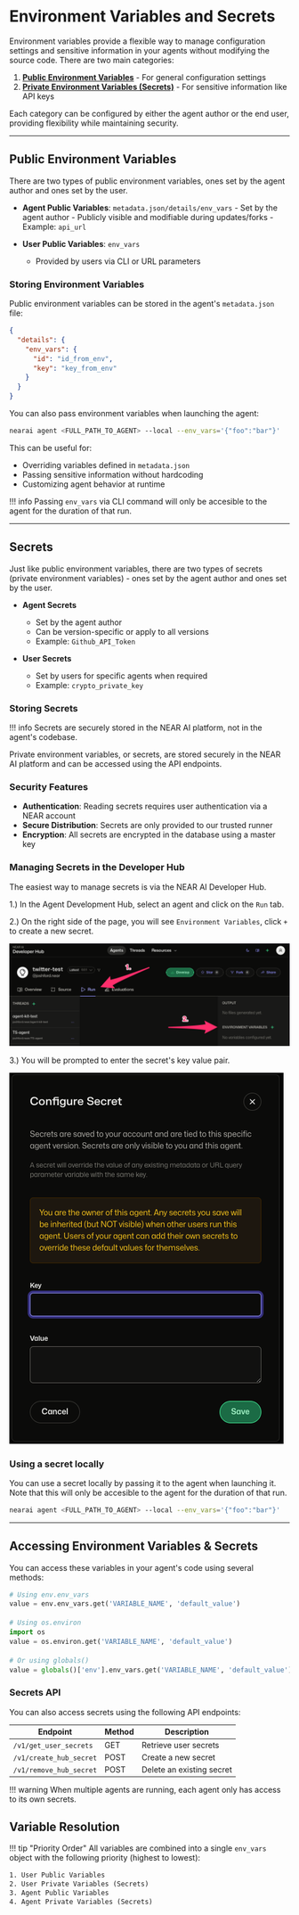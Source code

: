 # Environment Variables and Secrets

Environment variables provide a flexible way to manage configuration settings and sensitive information in your agents without modifying the source code. There are two main categories:

1. [**Public Environment Variables**](#public-environment-variables) - For general configuration settings
2. [**Private Environment Variables (Secrets)**](#secrets) - For sensitive information like API keys

Each category can be configured by either the agent author or the end user, providing flexibility while maintaining security.

---

## Public Environment Variables

There are two types of public environment variables, ones set by the agent author and ones set by the user.

- **Agent Public Variables**: `metadata.json/details/env_vars`
      - Set by the agent author
      - Publicly visible and modifiable during updates/forks
      - Example: `api_url`

- **User Public Variables**: `env_vars`
    - Provided by users via CLI or URL parameters


### Storing Environment Variables

Public environment variables can be stored in the agent's `metadata.json` file:

```json
{
  "details": {
    "env_vars": {
      "id": "id_from_env",
      "key": "key_from_env"
    }
  }
}
```

You can also pass environment variables when launching the agent: 

```bash
nearai agent <FULL_PATH_TO_AGENT> --local --env_vars='{"foo":"bar"}'
```

This can be useful for:

- Overriding variables defined in `metadata.json`
- Passing sensitive information without hardcoding
- Customizing agent behavior at runtime

!!! info
    Passing `env_vars` via CLI command will only be accesible to the agent for the duration of that run.

---

## Secrets

Just like public environment variables, there are two types of secrets (private environment variables) - ones set by the agent author and ones set by the user.

- **Agent Secrets**
    - Set by the agent author
    - Can be version-specific or apply to all versions
    - Example: `Github_API_Token`

- **User Secrets**
    - Set by users for specific agents when required
    - Example: `crypto_private_key`

### Storing Secrets

!!! info
    Secrets are securely stored in the NEAR AI platform, not in the agent's codebase.

Private environment variables, or secrets, are stored securely in the NEAR AI platform and can be accessed using the API endpoints.

### Security Features

- **Authentication**: Reading secrets requires user authentication via a NEAR account
- **Secure Distribution**: Secrets are only provided to our trusted runner
- **Encryption**: All secrets are encrypted in the database using a master key

### Managing Secrets in the Developer Hub

The easiest way to manage secrets is via the NEAR AI Developer Hub.

  1.) In the Agent Development Hub, select an agent and click on the `Run` tab.

  2.) On the right side of the page, you will see `Environment Variables`, click `+` to create a new secret.

![secrets-1](../../assets/agents/secrets-1.png)

  3.) You will be prompted to enter the secret's key value pair.

![secrets-2](../../assets/agents/secrets-2.png)

### Using a secret locally

You can use a secret locally by passing it to the agent when launching it. Note that this will only be accesible to the agent for the duration of that run.

```bash
nearai agent <FULL_PATH_TO_AGENT> --local --env_vars='{"foo":"bar"}'
```

---

## Accessing Environment Variables & Secrets

You can access these variables in your agent's code using several methods:

```python
# Using env.env_vars
value = env.env_vars.get('VARIABLE_NAME', 'default_value')

# Using os.environ
import os
value = os.environ.get('VARIABLE_NAME', 'default_value')

# Or using globals()
value = globals()['env'].env_vars.get('VARIABLE_NAME', 'default_value')
```

### Secrets API

<!-- TODO: HOW TO ACCESS SECRETS VIA API -->

You can also access secrets using the following API endpoints:

| Endpoint | Method | Description |
|----------|---------|------------|
| `/v1/get_user_secrets` | GET | Retrieve user secrets |
| `/v1/create_hub_secret` | POST | Create a new secret |
| `/v1/remove_hub_secret` | POST | Delete an existing secret |


!!! warning
    When multiple agents are running, each agent only has access to its own secrets.

## Variable Resolution

!!! tip "Priority Order"
    All variables are combined into a single `env_vars` object with the following priority (highest to lowest):

    1. User Public Variables
    2. User Private Variables (Secrets)
    3. Agent Public Variables
    4. Agent Private Variables (Secrets)
